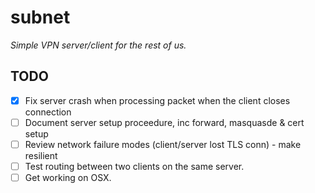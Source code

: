 
# subnet

_Simple VPN server/client for the rest of us._

## TODO

 - [x] Fix server crash when processing packet when the client closes connection
 - [ ] Document server setup proceedure, inc forward, masquasde & cert setup
 - [ ] Review network failure modes (client/server lost TLS conn) - make resilient
 - [ ] Test routing between two clients on the same server.
 - [ ] Get working on OSX.
